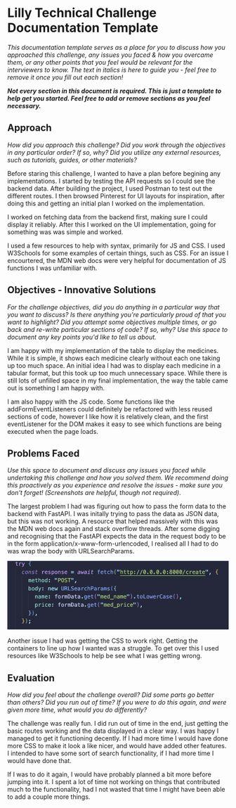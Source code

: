 # Lilly Technical Challenge Documentation Template

*This documentation template serves as a place for you to discuss how you approached this challenge, any issues you faced & how you overcame them, or any other points that you feel would be relevant for the interviewers to know. The text in italics is here to guide you - feel free to remove it once you fill out each section!*

***Not every section in this document is required. This is just a template to help get you started. Feel free to add or remove sections as you feel necessary.***

## Approach
*How did you approach this challenge? Did you work through the objectives in any particular order? If so, why? Did you utilize any external resources, such as tutorials, guides, or other materials?*

Before staring this challenge, I wanted to have a plan before begining any implementations. I started by testing the API requests so I could see the backend data. After building the project, I used Postman to test out the different routes. I then browsed Pinterest for UI layouts for inspiration, after doing this and getting an initial plan I worked on the implementation.

I worked on fetching data from the backend first, making sure I could display it reliably. After this I worked on the UI implementation, going for something was was simple and worked.

I used a few resources to help with syntax, primarily for JS and CSS. I used W3Schools for some examples of certain things, such as CSS. For an issue I encourtered, the MDN web docs were very helpful for documentation of JS functions I was unfamiliar with.

## Objectives - Innovative Solutions
*For the challenge objectives, did you do anything in a particular way that you want to discuss? Is there anything you're particularly proud of that you want to highlight? Did you attempt some objectives multiple times, or go back and re-write particular sections of code? If so, why? Use this space to document any key points you'd like to tell us about.*

I am happy with my implementation of the table to display the medicines. While it is simple, it shows each medicine clearly without each one taking up too much space. An initial idea I had was to display each medicine in a tabular format, but this took up too much unnecessary space. While there is still lots of unfilled space in my final implementation, the way the table came out is something I am happy with.

I am also happy with the JS code. Some functions like the addFormEventListeners could definitely be refactored with less reused sections of code, however I like how it is relatively clean, and the first eventListener for the DOM makes it easy to see which functions are being executed when the page loads.

## Problems Faced
*Use this space to document and discuss any issues you faced while undertaking this challenge and how you solved them. We recommend doing this proactively as you experience and resolve the issues - make sure you don't forget! (Screenshots are helpful, though not required)*.

The largest problem I had was figuring out how to pass the form data to the backend with FastAPI. I was initally trying to pass the data as JSON data, but this was not working. A resource that helped massively with this was the MDN web docs again and stack overflow threads. After some digging and recognising that the FastAPI expects the data in the request body to be in the form application/x-www-form-urlencoded, I realised all I had to do was wrap the body with URLSearchParams.

![image info](./screenshot.png)

Another issue I had was getting the CSS to work right. Getting the containers to line up how I wanted was a struggle. To get over this I used resources like W3Schools to help be see what I was getting wrong.

## Evaluation
*How did you feel about the challenge overall? Did some parts go better than others? Did you run out of time? If you were to do this again, and were given more time, what would you do differently?*

The challenge was really fun. I did run out of time in the end, just getting the basic routes working and the data displayed in a clear way. I was happy I managed to get it functioning decently. If I had more time I would have done more CSS to make it look a like nicer, and would have added other features. I intended to have some sort of search functionality, if I had more time I would have done that.

If I was to do it again, I would have probably planned a bit more before jumping into it. I spent a lot of time not working on things that contributed much to the functionality, had I not wasted that time I might have been able to add a couple more things.